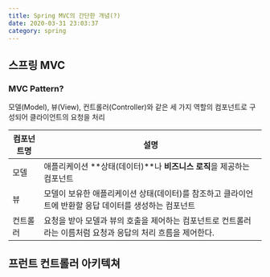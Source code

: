 ```yaml
---
title: Spring MVC의 간단한 개념(?)
date: 2020-03-31 23:03:37
category: spring
---
```


## 스프링 MVC

### MVC Pattern?

모델(Model), 뷰(View), 컨트롤러(Controller)와 같은 세 가지 역할의 컴포넌트로 구성되어 클라이언트의 요청을 처리

| 컴포넌트명 | 설명                                                         |
| ---------- | ------------------------------------------------------------ |
| 모델       | 애플리케이션 **상태(데이터)**나 **비즈니스 로직**을 제공하는 컴포넌트 |
| 뷰         | 모델이 보유한 애플리케이션 상태(데이터)를 참조하고 클라이언트에 반환할 응답 데이터를 생성하는 컴포넌트 |
| 컨트롤러   | 요청을 받아 모델과 뷰의 호출을 제어하는 컴포넌트로 컨트롤러라는 이름처럼 요청과 응답의 처리 흐름을 제어한다. |



## 프런트 컨트롤러 아키텍쳐

